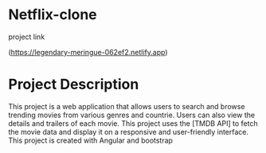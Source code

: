 # Netflix-clone

<div>
  <p>project link</p>
 
(https://legendary-meringue-062ef2.netlify.app) 
</div>


<div>
<h1>Project Description</h1>
  <p>This project is a web application that allows users to search and browse trending movies from various genres and countrie. Users can also view the details and trailers of each movie. This project uses the [TMDB API] to fetch the movie data and display it on a responsive and user-friendly interface. This project is created with Angular and bootstrap</p>
</div>
